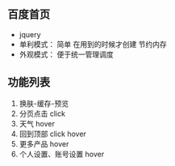 ## 百度首页

+ jquery
+ 单利模式： 简单 在用到的时候才创建 节约内存
+ 外观模式： 便于统一管理调度

## 功能列表
1. 换肤-缓存-预览 
2. 分页点击 click
3. 天气 hover
4. 回到顶部 click hover
5. 更多产品 hover
6. 个人设置、账号设置 hover
